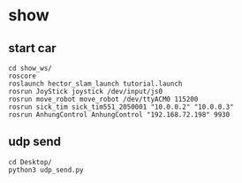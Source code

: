 # show

## start car
    cd show_ws/
    roscore 
    roslaunch hector_slam_launch tutorial.launch 
    rosrun JoyStick joystick /dev/input/js0
    rosrun move_robot move_robot /dev/ttyACM0 115200
    rosrun sick_tim sick_tim551_2050001 "10.0.0.2" "10.0.0.3"
    rosrun AnhungControl AnhungControl "192.168.72.198" 9930

## udp send
    cd Desktop/
    python3 udp_send.py
